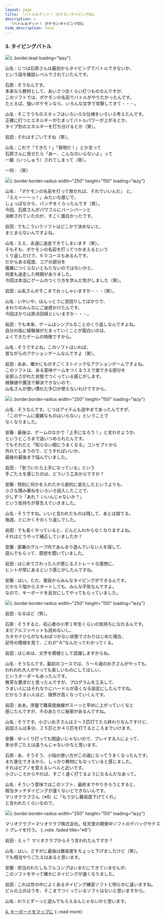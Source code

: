```yaml
---
layout: page
title: 『バトル＆ゲット！ ポケモンタイピングDS』
description: >
  『バトル＆ゲット！ ポケモンタイピングDS』
hide_description: ture
---
```


### 3. タイピングバトル

![](/interviews/jp/nds/uzpj/vol2/img/mainvisual3.jpg){:.border.lead loading="lazy"}

山名
: じつは石原さんは最初からタイピングでバトルできないか、<br>という話を雑談レベルでされていたんです。

石原
: そうなんです。<br>本来なら教材として、あいさつ文くらい打つものなんですが、<br>このソフトでは、ポケモンの名前でバトルがやりたかったんです。<br>たとえば、強いポケモンなら、いろんな文字で攻撃してきて・・・。

山名
: そこでうちのスタッフはいろいろな仕様をいろいろ考えたんです。<br>正確に打つとエネルギーがたまってバトルパワーが上がるとか、<br>タイプ別のエネルギーを打ち分けるとか（笑）。

岩田
: それはすごいですね（笑）。

山名
: これで「できた！」「発明だ！」とか言って<br>石原さんに見せたら「あー、こんなのいらないよ」って<br>一蹴（いっしゅう）されてしまって（笑）。

一同
: （笑）

![](/interviews/jp/nds/uzpj/vol2/img/photo8.jpg){:.border.border-radius width="250" height="150" loading="lazy"}

山名
: 「ポケモンの名前を打って倒せれば、それでいいんだ」 と。<br>「ええーーーっ！」みたいな感じで、<br>しょっぱなから、パンチをくらったんです（笑）。<br>今回、石原さんがパワフルにバーンバーンと<br>決断されていたのが、すごく面白かったです。

岩田
: でもこういうソフトはどこかで決めないと、<br>まとまらないんですよね。

山名
: ええ、永遠に迷走できてしまいます（笑）。<br>そもそも、ポケモンの名前を打ってつかまえるという<br>くり返しだけで、６０コースもあるんです。<br>だからある程度、コアの部分を<br>複雑につくらないともたないのではないかと、<br>何度も迷走した時期がありました。<br>今回は本当にゲームのつくり方を学んだ気がしました（笑）。

岩田
: 山名さんがそこまでおっしゃいますか・・・（笑）。

山名
: いやいや、ほんっとうに空回りしてばかりで、<br>まわりのみんなにご迷惑かけたんです。<br>今回ばかりは原点回帰といいますか・・・。

岩田
: でも本来、ゲームはシンプルなことのくり返しなんですよね。<br>自分の指に経験値がたまっていくことが面白いのは、<br>よくできたゲームの特徴ですから。

山名
: そうですよね。このソフトはいわば、<br>昔ながらのアクションゲームなんですよ（笑）。

岩田
: ああ、確かにものすごくストイックなアクションゲームですよね。<br>このソフトは、ある意味ゲームをつくるうえで楽できる部分を<br>全部ふさがれた状態でつくっている感じがします。<br>経験値や魔法で解決できないので、<br>山名さんが使い慣れた手口が使えないわけですから。

![](/interviews/jp/nds/uzpj/vol2/img/photo9.jpg){:.border.border-radius width="250" height="150" loading="lazy"}

山名
: そうなんです。じつはアイテムも途中まであったんですが、<br>「このゲームに複雑なものはいらない」ということで<br>なくなりました。

安藤
: 最後は、ゲームのなかで「上手になろう！」と言わせようか、<br>というところまで追いつめられたんです。<br>でもそれだと「知らない間にうまくなる」コンセプトから<br>外れてしまうので、どうすればいいか、<br>最後の最後まで悩んでいました。

岩田
: 「気づいたら上手になっている」という<br>手ごたえを感じたのは、どういう工夫からですか？

安藤
: 特別に何かを入れたから劇的に変化したというよりも、<br>小さな積み重ねをいろいろ投入したことで、<br>少しずつ「あれ？ いいんじゃないか？」<br>という気持ちが芽生えていきました。

山名
: そうですね。いいと言われたものは残して、あとは捨てる。<br>毎週、とにかくそのくり返しでした。

岩田
: でも長くやっていると、どんどんわからなくなりますよね。<br>それはどうやって補正していましたか？

安藤
: 部署のグループ内であんまり遊んでいない人を探して、<br>遊んでもらって、感想を聞いていました。

岩田
: はじめてさわった人が感じるストレートな感想に、<br>ヒントが常にあるという感じがしたんですね。

安藤
: はい。ただ、普段からみんなタイピングができるんです。<br>だから５階からスタートしても、みんな平気なんですよ。<br>なので、キーボードを反対にしてやってもらっていました。

![](/interviews/jp/nds/uzpj/vol2/img/photo10.jpg){:.border.border-radius width="250" height="150" loading="lazy"}

岩田
: なるほど（笑）。

石原
: そうすると、初心者の小学１年生くらいの気持ちになれるんです。<br>まだアルファベットも読めないし、<br>カタカナひらがなもおぼつかない状態でさわりはじめた場合、<br>記号の模様を見て、これが“Ａ”なんだってわかってくる。

岩田
: はじめは、文字を模様として認識しますからね。

山名
: そうなんです。最初のコースでは、５〜６歳のお子さんがやっても、<br>われわれ大人がやっても楽しいものにしてほしい、<br>というオーダーもあったんです。<br>無茶な要求だと思ったんですが、プログラムを工夫して、<br>うまい人にはそれなりにハードルが高くなる設定にしたんですね。<br>だからうまい人ほど、限界が高くなっていくんです。

岩田
: ああ。序盤で難易度曲線がスーッと早めに上がっていくなと<br>感じたんですが、そのあたりに秘密があるんですね。

山名
: そうです。小さいお子さんは２〜３匹打てたら終わりなんですけど、<br>岩田さんは多分、２５匹とか４０匹を打てるところまでいけます。

安藤
: ゆっくり打っても間違いじゃないので、プレイする人によって、<br>多分手ごたえは違うんじゃないかなと思います。

石原
: あ、そうそう、小指の使い方がこの歳になってうまくなったんです。<br>まだ進化できるから、しっかり教材にもなっていると感じました。<br>それはピアノを覚えるレベルと近いです。<br>小さいころからやれば、すごく速く打てるようになるんだなあって。

山名
: そういう意味ではこのソフト、最終までやりきろうとすると、<br>相当タッチタイピングが速くないとできないんです。<br>マリオクラブさん（※8）に「もう少し難易度下げてくれ」<br>と言われたくらいなので。

![](/interviews/jp/nds/uzpj/vol2/img/photo11.jpg){:.border.border-radius width="250" height="150" loading="lazy"}


マリオクラブ＝マリオクラブ株式会社。任天堂の開発中ソフトのデバッグやテストプレイを行う。
{:.note .faded title="※8"}

岩田
: えっ？ マリオクラブからそう言われたんですか？

山名
: はい。さすがに最後は難易度をちょっと下げましたけど（笑）。<br>でも相当やりごたえはあると思います。

安藤
: 担当のわたしもフルコンプはいまだにできていませんが、<br>このソフトをやって確かにタイピングが速くなりました。

岩田
: これは世の中によくあるタイピング練習ソフトと明らかに違いますね。<br>ビルの上のほうを、そこまでつくっているソフトはないと思いますから。

山名
: わりとずーっと遊んでもらえるんじゃないかと思います。


[4. キーボードをマップに](4.md)
{:.read-more}

